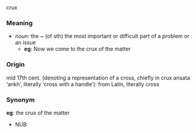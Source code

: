 crux
### Meaning
+ _noun_: the ~ (of sth) the most important or difficult part of a problem or an issue
	+ __eg__: Now we come to the crux of the matter

### Origin

mid 17th cent. (denoting a representation of a cross, chiefly in crux ansata ‘ankh’, literally ‘cross with a handle’): from Latin, literally cross

### Synonym

__eg__: the crux of the matter

+ NUB



